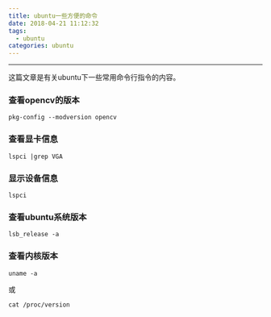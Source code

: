 ```yaml
---
title: ubuntu一些方便的命令
date: 2018-04-21 11:12:32
tags:
  - ubuntu
categories: ubuntu
---
```


-----

这篇文章是有关ubuntu下一些常用命令行指令的内容。

<!--more--->

### 查看opencv的版本

~~~shell
pkg-config --modversion opencv
~~~

### 查看显卡信息

~~~shell
lspci |grep VGA
~~~

### 显示设备信息

~~~shell
lspci
~~~

### 查看ubuntu系统版本

~~~shell
lsb_release -a
~~~

### 查看内核版本

~~~shell
uname -a
~~~

或

~~~shell
cat /proc/version
~~~


